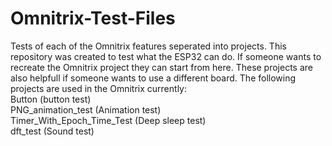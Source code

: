 # Omnitrix-Test-Files
 Tests of each of the Omnitrix features seperated into projects. This repository was created to test what the ESP32 can do. If someone wants to recreate the Omnitrix project they can start from here. These projects are also helpfull if someone wants to use a different board. The following projects are used in the Omnitrix currently:  
 Button (button test)  
 PNG_animation_test (Animation test)  
 Timer_With_Epoch_Time_Test (Deep sleep test)  
 dft_test (Sound test)  
